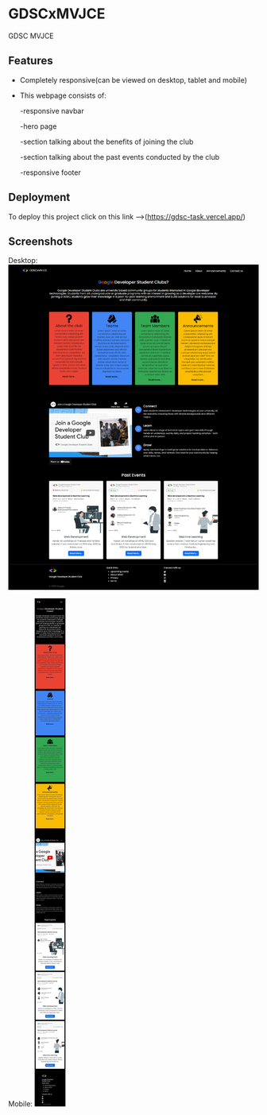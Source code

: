 
# GDSCxMVJCE

 GDSC MVJCE


## Features

- Completely responsive(can be viewed on desktop, tablet and mobile)
- This webpage consists of:
    
    -responsive navbar
    
    -hero page 
    
    -section talking about the benefits of joining the club    
    
    -section talking about the past events conducted by the club 
    
    -responsive footer
    
    

    

    




## Deployment

To deploy this project click on this link -->(https://gdsc-task.vercel.app/)


## Screenshots
Desktop:
![Desktop](https://github.com/karanadam/gdsc-task/blob/main/Screenshots/ssdesktop.png?raw=true)

Mobile:
![Mobile](https://github.com/karanadam/gdsc-task/blob/main/Screenshots/gdsc%20task_page-0001.jpg?raw=true)


